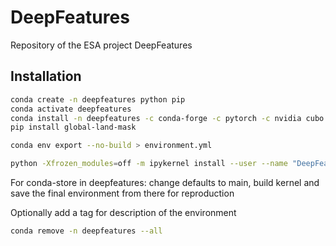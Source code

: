 # DeepFeatures
Repository of the ESA project DeepFeatures

## Installation

```bash
conda create -n deepfeatures python pip
conda activate deepfeatures
conda install -n deepfeatures -c conda-forge -c pytorch -c nvidia cubo xarray xcube xcube-sh spyndex importlib_metadata ipykernel matplotlib dask sen2nbar scipy scikit-learn netcdf4 h5netcdf scikit-image pandas zarr zappend pyproj shapely pytorch lightning torchvision torchaudio pytorch-cuda=11.8
pip install global-land-mask

conda env export --no-build > environment.yml

python -Xfrozen_modules=off -m ipykernel install --user --name "DeepFeatures" --display-name "DeepFeatures Kernel"
```

For conda-store in deepfeatures: change defaults to main, build kernel and save the final environment from there for reproduction

Optionally add a tag for description of the environment

```bash
conda remove -n deepfeatures --all
```